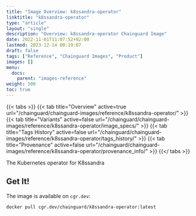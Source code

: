 ```yaml
---
title: "Image Overview: k8ssandra-operator"
linktitle: "k8ssandra-operator"
type: "article"
layout: "single"
description: "Overview: k8ssandra-operator Chainguard Image"
date: 2022-11-01T11:07:52+02:00
lastmod: 2023-12-14 00:19:07
draft: false
tags: ["Reference", "Chainguard Images", "Product"]
images: []
menu: 
  docs: 
    parent: "images-reference"
weight: 500
toc: true
---
```


{{< tabs >}}
{{< tab title="Overview" active=true url="/chainguard/chainguard-images/reference/k8ssandra-operator/" >}}
{{< tab title="Variants" active=false url="/chainguard/chainguard-images/reference/k8ssandra-operator/image_specs/" >}}
{{< tab title="Tags History" active=false url="/chainguard/chainguard-images/reference/k8ssandra-operator/tags_history/" >}}
{{< tab title="Provenance" active=false url="/chainguard/chainguard-images/reference/k8ssandra-operator/provenance_info/" >}}
{{</ tabs >}}



<!--overview:start-->
The Kubernetes operator for K8ssandra
<!--overview:end-->

<!--getting:start-->
## Get It!
The image is available on `cgr.dev`:

```
docker pull cgr.dev/chainguard/k8ssandra-operator:latest
```
<!--getting:end-->

<!--body:start-->
<!--body:end-->

